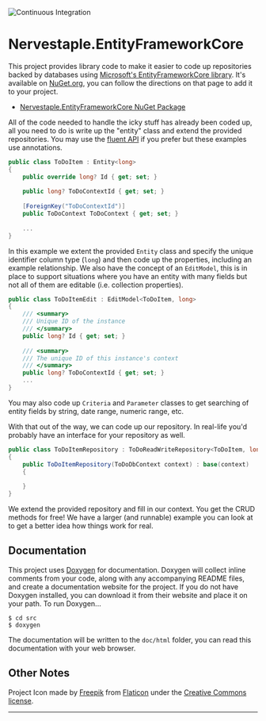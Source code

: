 ![Continuous Integration](https://github.com/cmiles74/EntityFrameworkCore/actions/workflows/ci.yml/badge.svg)

# Nervestaple.EntityFrameworkCore

This project provides library code to make it easier to code up repositories
backed by databases using [Microsoft's EntityFrameworkCore library][1]. It's
available on [NuGet.org][0], you can follow the directions on that page to add 
it to your project.

* [Nervestaple.EntityFrameworkCore NuGet Package][0]

All of the code needed to handle the icky stuff has already been coded up, all
you need to do is write up the "entity" class and extend the provided 
repositories. You may use the [fluent API][2] if you prefer but these examples
use annotations.

```cs
public class ToDoItem : Entity<long>
{
    public override long? Id { get; set; }
    
    public long? ToDoContextId { get; set; }
    
    [ForeignKey("ToDoContextId")]
    public ToDoContext ToDoContext { get; set; }
    
    ...
}
```

In this example we extent the provided `Entity` class and specify the unique
identifier column type (`long`) and then code up the properties, including an
example relationship. We also have the concept of an `EditModel`, this is in
place to support situations where you have an entity with many fields but not
all of them are editable (i.e. collection properties).

```cs
public class ToDoItemEdit : EditModel<ToDoItem, long>
{
    /// <summary>
    /// Unique ID of the instance
    /// </summary>
    public long? Id { get; set; }
    
    /// <summary>
    /// The unique ID of this instance's context
    /// </summary>
    public long? ToDoContextId { get; set; }
    ...
}
```

You may also code up `Criteria` and `Parameter` classes to get searching of 
entity fields by string, date range, numeric range, etc.

With that out of the way, we can code up our repository. In real-life you'd
probably have an interface for your repository as well.

```cs
public class ToDoItemRepository : ToDoReadWriteRepository<ToDoItem, long>, IToDoItemRepository
{
    public ToDoItemRepository(ToDoDbContext context) : base(context)
    {
        
    }
}
```

We extend the provided repository and fill in our context. You get the CRUD
methods for free! We have a larger (and runnable) example you can look at to
get a better idea how things work for real.

## Documentation

This project uses [Doxygen][4] for documentation. Doxygen will collect 
inline comments from your code, along with any accompanying README files, and 
create a documentation website for the project. If you do not have Doxygen 
installed, you can download it from their website and place it on your path. 
To run Doxygen...

    $ cd src
    $ doxygen

The documentation will be written to the `doc/html` folder, you can read this
documentation with your web browser.

## Other Notes

Project Icon made by [Freepik](https://www.freepik.com/) from 
[Flaticon](https://www.flaticon.com/) under the 
[Creative Commons license](http://creativecommons.org/licenses/by/3.0/).

----
[0]: https://www.nuget.org/packages/Nervestaple.EntityFrameworkCore/
[1]: https://docs.microsoft.com/en-us/ef/core/
[2]: https://docs.microsoft.com/en-us/ef/core/modeling/#use-fluent-api-to-configure-a-model
[4]: http://www.doxygen.nl/
